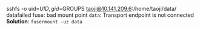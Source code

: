sshfs -o uid=$UID,gid=$GROUPS taoji@10.141.209.6:/home/taoji/data/ datafailed
fuse: bad mount point `data`: Transport endpoint is not connected
**Solution**:  `fusermount -uz data`